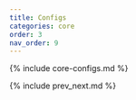 ```yaml
---
title: Configs
categories: core
order: 3
nav_order: 9
---
```


{% include core-configs.md %}

{% include prev_next.md %}